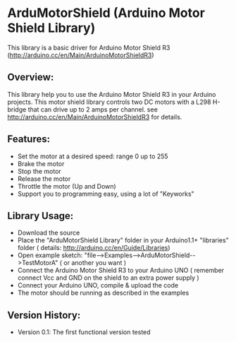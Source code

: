 # ArduMotorShield (Arduino Motor Shield Library)

This library is a basic driver for Arduino Motor Shield R3 (http://arduino.cc/en/Main/ArduinoMotorShieldR3)

## Overview:
This library help you to use the Arduino Motor Shield R3 in your Arduino projects.
This motor shield library controls two DC motors with a L298 H-bridge that can drive up to 2 amps per channel.
see http://arduino.cc/en/Main/ArduinoMotorShieldR3 for details.

## Features:
  * Set the motor at a desired speed: range 0 up to 255
  * Brake the motor
  * Stop the motor
  * Release the motor
  * Throttle the motor (Up and Down)
  * Support you to programming easy, using a lot of "Keyworks"

## Library Usage:
  * Download the source
  * Place the "ArduMotorShield Library" folder in your Arduino1.1+ "libraries" folder ( details: http://arduino.cc/en/Guide/Libraries)
  * Open example sketch: "file-->Examples-->ArduMotorShield-->TestMotorA" ( or another you want )
  * Connect the Arduino Motor Shield R3 to your Arduino UNO ( remember connect Vcc and GND on the shield to an extra power supply )
  * Connect your Arduino UNO, compile & upload the code
  * The motor should be running as described in the examples

## Version History:
  * Version 0.1: The first functional version tested 